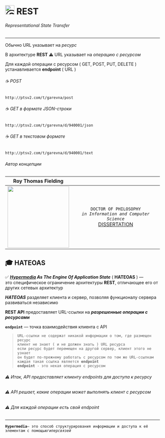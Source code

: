 # <img src="https://avatars2.githubusercontent.com/u/19735284?s=40&v=4" width="30" title="Ⓒ Irina Fylyppova ( garevna ) 2019"/> REST

###### Representational State Transfer
***
Обычно URL указывает на _ресурс_

В архитектуре **REST** :warning: URL указывает на _операцию с ресурсом_

Для каждой операции с ресурсом ( GET, POST, PUT, DELETE ) устанавливается <b>endpoint</b> ( URL )<br/>

###### :coffee: POST
```console
http://ptsv2.com/t/garevna/post
```
###### :coffee: GET в формате JSON-строки
```console
http://ptsv2.com/t/garevna/d/940001/json
```
###### :coffee: GET в текстовом формате
```console
http://ptsv2.com/t/garevna/d/940001/text
```

###### Автор концепции
| Roy Thomas Fielding |  |
|:-:|:-:|
| <img width="200" src="https://pbs.twimg.com/profile_images/2195030209/roy_fielding_sq.jpg"/> | `DOCTOR OF PHILOSOPHY`<br/>_`in Information and Computer Science`_<br/>[DISSERTATION](https://www.ics.uci.edu/~fielding/pubs/dissertation/top.htm) |

## :mortar_board: HATEOAS

✅ **_[Hypermedia](#hypermedia) As The Engine Of Application State_** ( **HATEOAS** ) — <br/>
это специфическое ограничение архитектуры **REST**, отличающее его от других сетевых архитектур

**_HATEOAS_** разделяет клиента и сервер, позволяя функционалу сервера развиваться независимо

**REST API**  предоставляет URL-ссылки на _**разрешенные операции с ресурсами**_

**`endpoint`** — точка взаимодействия клиента с API

> `URL-ссылки не содержат никакой информации о том, где размещен ресурс`<br/>
> `клиент не знает ( и не должен знать ) URL ресурса`<br/>
> `если ресурс будет перемещен на другой сервер, клиент этого не узнает`<br/>
> `он будет по-прежнему работать с ресурсом по тем же URL-ссылкам`<br/>
> `каждая такая ссылка является `**`endpoint`**<br/>
> **`endpoint`**` - это некая операция с ресурсом`<br/>

###### ⚠️ Итак, API предоставляет клиенту  endpoints  для доступа к ресурсу
###### ⚠️ API решает, какие операции может выполнять клиент с ресурсом
###### ⚠️ Для каждой операции есть свой endpoint

***
<a name="hypermedia"></a>
**`Hypermedia`**` — это способ структурирования информации и доступа к её элементам с помощью `_`гиперсвязей`_
